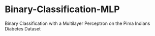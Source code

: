 # Binary-Classification-MLP
Binary Classification with a Multilayer Perceptron on the Pima Indians Diabetes Dataset
